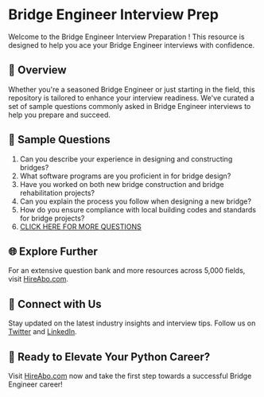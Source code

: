 # Bridge Engineer Interview Prep

Welcome to the Bridge Engineer Interview Preparation ! This resource is designed to help you ace your Bridge Engineer interviews with confidence.

## 🚀 Overview

Whether you're a seasoned Bridge Engineer or just starting in the field, this repository is tailored to enhance your interview readiness. We've curated a set of sample questions commonly asked in Bridge Engineer interviews to help you prepare and succeed.

## 📝 Sample Questions

1. Can you describe your experience in designing and constructing bridges?
2. What software programs are you proficient in for bridge design?
3. Have you worked on both new bridge construction and bridge rehabilitation projects?
4. Can you explain the process you follow when designing a new bridge?
5. How do you ensure compliance with local building codes and standards for bridge projects?
6. [CLICK HERE FOR MORE QUESTIONS](https://hireabo.com/job/3_0_7/Bridge%20Engineer)

## 🌐 Explore Further

For an extensive question bank and more resources across 5,000 fields, visit [HireAbo.com](https://www.hireabo.com).

## 📱 Connect with Us

Stay updated on the latest industry insights and interview tips. Follow us on [Twitter](https://twitter.com/hireabo) and [LinkedIn](https://www.linkedin.com/in/hire-abo-3609972a8/).

## 🚀 Ready to Elevate Your Python Career?

Visit [HireAbo.com](https://www.hireabo.com) now and take the first step towards a successful Bridge Engineer career!